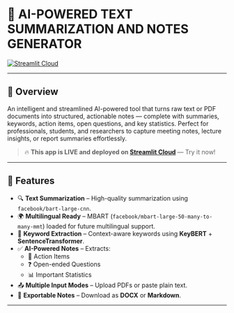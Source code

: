 # 📑 AI-POWERED TEXT SUMMARIZATION AND NOTES GENERATOR

[![Streamlit Cloud](https://img.shields.io/badge/Deployed%20on-Streamlit%20Cloud-brightgreen?logo=streamlit)](https://your-streamlit-app-url)  

---

## 📌 Overview

An intelligent and streamlined AI-powered tool that turns raw text or PDF documents into structured, actionable notes — complete with summaries, keywords, action items, open questions, and key statistics. Perfect for professionals, students, and researchers to capture meeting notes, lecture insights, or report summaries effortlessly.

> 🔥 **This app is LIVE and deployed on [Streamlit Cloud](https://aitextsummarizer-dmpjh6mf85ehcdc9hlwwed.streamlit.app/)** — Try it now!

---

## 🚀 Features

- 🔍 **Text Summarization** – High-quality summarization using `facebook/bart-large-cnn`.
- 🌍 **Multilingual Ready** – MBART (`facebook/mbart-large-50-many-to-many-mmt`) loaded for future multilingual support.
- 🧠 **Keyword Extraction** – Context-aware keywords using **KeyBERT** + **SentenceTransformer**.
- ✅ **AI-Powered Notes** – Extracts:
  - 📌 Action Items
  - ❓ Open-ended Questions
  - 📊 Important Statistics
- 📤 **Multiple Input Modes** – Upload PDFs or paste plain text.
- 📄 **Exportable Notes** – Download as **DOCX** or **Markdown**.

---

